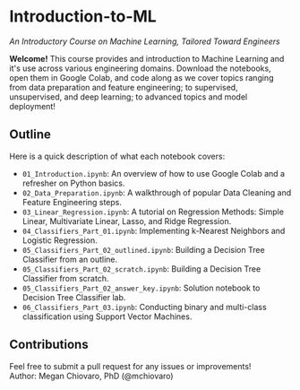# Introduction-to-ML

_An Introductory Course on Machine Learning, Tailored Toward Engineers_

**Welcome!** This course provides and introduction to Machine Learning and it's use across various engineering domains. Download the notebooks, open them in Google Colab, and code along as we cover topics ranging from data preparation and feature engineering; to supervised, unsupervised, and deep learning; to advanced topics and model deployment!

## Outline
Here is a quick description of what each notebook covers:
- `01_Introduction.ipynb`: An overview of how to use Google Colab and a refresher on Python basics.
- `02_Data_Preparation.ipynb`: A walkthrough of popular Data Cleaning and Feature Engineering steps.
- `03_Linear_Regression.ipynb`: A tutorial on Regression Methods: Simple Linear, Multivariate Linear, Lasso, and Ridge Regression. 
- `04_Classifiers_Part_01.ipynb`: Implementing k-Nearest Neighbors and Logistic Regression.
- `05_Classifiers_Part_02_outlined.ipynb`: Building a Decision Tree Classifier from an outline.
- `05_Classifiers_Part_02_scratch.ipynb`: Building a Decision Tree Classifier from scratch.
- `05_Classifiers_Part_02_answer_key.ipynb`: Solution notebook to Decision Tree Classifier lab.
- `06_Classifiers_Part_03.ipynb`: Conducting binary and multi-class classification using Support Vector Machines.

## Contributions
Feel free to submit a pull request for any issues or improvements! \
Author: Megan Chiovaro, PhD (@mchiovaro)
